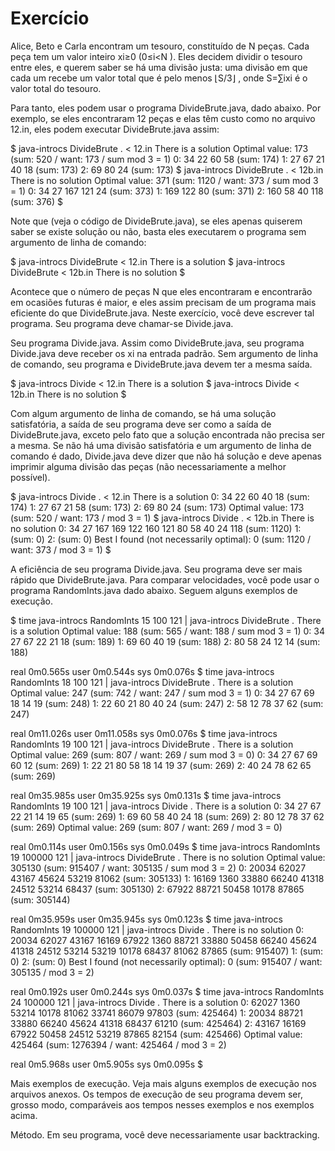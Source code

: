# Exercício

Alice, Beto e Carla encontram um tesouro, constituído de N
 peças. Cada peça tem um valor inteiro xi≥0
 (0≤i<N
). Eles decidem dividir o tesouro entre eles, e querem saber se há uma divisão justa: uma divisão em que cada um recebe um valor total que é pelo menos ⌊S/3⌋
, onde S=∑ixi
 é o valor total do tesouro.

Para tanto, eles podem usar o programa DivideBrute.java, dado abaixo. Por exemplo, se eles encontraram 12
 peças e elas têm custo como no arquivo 12.in, eles podem executar DivideBrute.java assim:

$ java-introcs DivideBrute . < 12.in
There is a solution
Optimal value: 173 (sum: 520 / want: 173 / sum mod 3 = 1)
0: 34 22 60 58 (sum: 174)
1: 27 67 21 40 18 (sum: 173)
2: 69 80 24 (sum: 173)
$ java-introcs DivideBrute . < 12b.in
There is no solution
Optimal value: 371 (sum: 1120 / want: 373 / sum mod 3 = 1)
0: 34 27 167 121 24 (sum: 373)
1: 169 122 80 (sum: 371)
2: 160 58 40 118 (sum: 376)
$

Note que (veja o código de DivideBrute.java), se eles apenas quiserem saber se existe solução ou não, basta eles executarem o programa sem argumento de linha de comando:

$ java-introcs DivideBrute < 12.in
There is a solution
$ java-introcs DivideBrute < 12b.in
There is no solution
$

Acontece que o número de peças N
 que eles encontraram e encontrarão em ocasiões futuras é maior, e eles assim precisam de um programa mais eficiente do que DivideBrute.java. Neste exercício, você deve escrever tal programa. Seu programa deve chamar-se Divide.java.

Seu programa Divide.java.  Assim como DivideBrute.java, seu programa Divide.java deve receber os xi
 na entrada padrão. Sem argumento de linha de comando, seu programa e DivideBrute.java devem ter a mesma saída.

$ java-introcs Divide < 12.in
There is a solution
$ java-introcs Divide < 12b.in
There is no solution
$

Com algum argumento de linha de comando, se há uma solução satisfatória, a saída de seu programa deve ser como a saída de DivideBrute.java, exceto pelo fato que a solução encontrada não precisa ser a mesma. Se não há uma divisão satisfatória e um argumento de linha de comando é dado, Divide.java deve dizer que não há solução e deve apenas imprimir alguma divisão das peças (não necessariamente a melhor possível).

$ java-introcs Divide . < 12.in
There is a solution
0: 34 22 60 40 18 (sum: 174)
1: 27 67 21 58 (sum: 173)
2: 69 80 24 (sum: 173)
Optimal value: 173 (sum: 520 / want: 173 / mod 3 = 1)
$ java-introcs Divide . < 12b.in
There is no solution
0: 34 27 167 169 122 160 121 80 58 40 24 118 (sum: 1120)
1: (sum: 0)
2: (sum: 0)
Best I found (not necessarily optimal): 0 (sum: 1120 / want: 373 / mod 3 = 1)
$

A eficiência de seu programa Divide.java.  Seu programa deve ser mais rápido que DivideBrute.java. Para comparar velocidades, você pode usar o programa RandomInts.java dado abaixo. Seguem alguns exemplos de execução.

$ time java-introcs RandomInts 15 100 121 | java-introcs DivideBrute .
There is a solution
Optimal value: 188 (sum: 565 / want: 188 / sum mod 3 = 1)
0: 34 27 67 22 21 18 (sum: 189)
1: 69 60 40 19 (sum: 188)
2: 80 58 24 12 14 (sum: 188)

real 0m0.565s
user 0m0.544s
sys 0m0.076s
$ time java-introcs RandomInts 18 100 121 | java-introcs DivideBrute .
There is a solution
Optimal value: 247 (sum: 742 / want: 247 / sum mod 3 = 1)
0: 34 27 67 69 18 14 19 (sum: 248)
1: 22 60 21 80 40 24 (sum: 247)
2: 58 12 78 37 62 (sum: 247)

real 0m11.026s
user 0m11.058s
sys 0m0.076s
$ time java-introcs RandomInts 19 100 121 | java-introcs DivideBrute .
There is a solution
Optimal value: 269 (sum: 807 / want: 269 / sum mod 3 = 0)
0: 34 27 67 69 60 12 (sum: 269)
1: 22 21 80 58 18 14 19 37 (sum: 269)
2: 40 24 78 62 65 (sum: 269)

real 0m35.985s
user 0m35.925s
sys 0m0.131s
$ time java-introcs RandomInts 19 100 121 | java-introcs Divide .
There is a solution
0: 34 27 67 22 21 14 19 65 (sum: 269)
1: 69 60 58 40 24 18 (sum: 269)
2: 80 12 78 37 62 (sum: 269)
Optimal value: 269 (sum: 807 / want: 269 / mod 3 = 0)

real 0m0.114s
user 0m0.156s
sys 0m0.049s
$ time java-introcs RandomInts 19 100000 121 | java-introcs DivideBrute .
There is no solution
Optimal value: 305130 (sum: 915407 / want: 305135 / sum mod 3 = 2)
0: 20034 62027 43167 45624 53219 81062 (sum: 305133)
1: 16169 1360 33880 66240 41318 24512 53214 68437 (sum: 305130)
2: 67922 88721 50458 10178 87865 (sum: 305144)

real 0m35.959s
user 0m35.945s
sys 0m0.123s
$ time java-introcs RandomInts 19 100000 121 | java-introcs Divide .
There is no solution
0: 20034 62027 43167 16169 67922 1360 88721 33880 50458 66240 45624 41318 24512 53214 53219 10178 68437 81062 87865 (sum: 915407)
1: (sum: 0)
2: (sum: 0)
Best I found (not necessarily optimal): 0 (sum: 915407 / want: 305135 / mod 3 = 2)

real 0m0.192s
user 0m0.244s
sys 0m0.037s
$ time java-introcs RandomInts 24 100000 121 | java-introcs Divide .
There is a solution
0: 62027 1360 53214 10178 81062 33741 86079 97803 (sum: 425464)
1: 20034 88721 33880 66240 45624 41318 68437 61210 (sum: 425464)
2: 43167 16169 67922 50458 24512 53219 87865 82154 (sum: 425466)
Optimal value: 425464 (sum: 1276394 / want: 425464 / mod 3 = 2)

real 0m5.968s
user 0m5.905s
sys 0m0.095s
$

Mais exemplos de execução. Veja mais alguns exemplos de execução nos arquivos anexos. Os tempos de execução de seu programa devem ser, grosso modo, comparáveis aos tempos nesses exemplos e nos exemplos acima.

Método. Em seu programa, você deve necessariamente usar backtracking.
